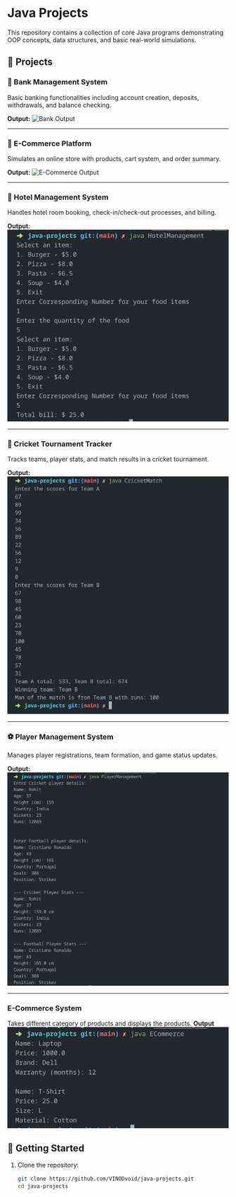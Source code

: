 # Java Projects

This repository contains a collection of core Java programs demonstrating OOP concepts, data structures, and basic real-world simulations.

## 📂 Projects

### 🏦 Bank Management System
Basic banking functionalities including account creation, deposits, withdrawals, and balance checking.

**Output:**
![Bank Output](output_images/bank_output.png)

---

### 🛒 E-Commerce Platform
Simulates an online store with products, cart system, and order summary.

**Output:**
![E-Commerce Output](output_images/ecommerce_output.png)

---

### 🏨 Hotel Management System
Handles hotel room booking, check-in/check-out processes, and billing.

**Output:**
![Hotel Management Output](output_images/Hotel.png)

---

### 🏏 Cricket Tournament Tracker
Tracks teams, player stats, and match results in a cricket tournament.

**Output:**
![Cricket Match Output](output_images/Cricket.png)

---

### ⚽ Player Management System
Manages player registrations, team formation, and game status updates.

**Output:**
![Player Management Output](output_images/Player.png)

---
### E-Commerce System
Takes different category of products and displays the products.
**Output**
![E-Commerce System Output](output_images/E-commerce.png) 

## 🚀 Getting Started

1. Clone the repository:
   ```bash
   git clone https://github.com/VINODvoid/java-projects.git
   cd java-projects
